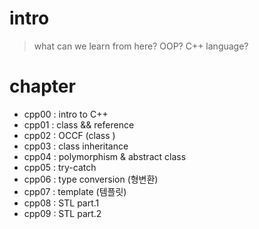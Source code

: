 # intro
> what can we learn from here?
> OOP? C++ language?

# chapter
* cpp00 : intro to C++
* cpp01 : class && reference 
* cpp02 : OCCF (class )
* cpp03 : class inheritance  
* cpp04 : polymorphism & abstract class
* cpp05 : try-catch
* cpp06 : type conversion (형변환)
* cpp07 : template (템플릿) 
* cpp08 : STL part.1
* cpp09 : STL part.2